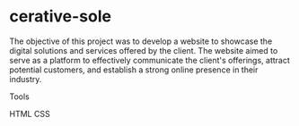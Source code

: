 # cerative-sole

The objective of this project was to develop a website to showcase the digital solutions and services offered by the client. The website aimed to serve as a platform to effectively communicate the client's offerings, attract potential customers, and establish a strong online presence in their industry.

Tools

HTML
CSS
